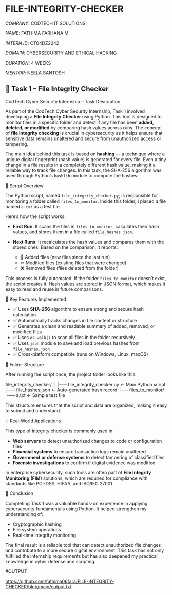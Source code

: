 # FILE-INTEGRITY-CHECKER

*COMPANY*: CODTECH IT SOLUTIONS

*NAME*: FATHIMA FARHANA M

*INTERN ID*: CT04DZ2242

*DOMAIN*: CYBERSECURITY AND ETHICAL HACKING

*DURATION*: 4 WEEKS

*MENTOR*: NEELA SANTOSH


## 🔐 Task 1 – File Integrity Checker

 CodTech Cyber Security Internship – Task Description

As part of the CodTech Cyber Security Internship, Task 1 involved developing a **File Integrity Checker** using Python. This tool is designed to monitor files in a specific folder and detect if any file has been **added, deleted, or modified** by comparing hash values across runs. The concept of **file integrity checking** is crucial in cybersecurity as it helps ensure that sensitive data remains unaltered and secure from unauthorized access or tampering.

The main idea behind this task is based on **hashing** — a technique where a unique digital fingerprint (hash value) is generated for every file. Even a tiny change in a file results in a completely different hash value, making it a reliable way to track file changes. In this task, the SHA-256 algorithm was used through Python’s `hashlib` module to compute the hashes.


 🧠 Script Overview

The Python script, named `file_integrity_checker.py`, is responsible for monitoring a folder called `files_to_monitor`. Inside this folder, I placed a file named `a.txt` as a test file.

Here’s how the script works:

* **First Run**: It scans the files in `files_to_monitor`, calculates their hash values, and stores them in a file called `file_hashes.json`.
* **Next Runs**: It recalculates the hash values and compares them with the stored ones. Based on the comparison, it reports:

  * 📁 Added files (new files since the last run)
  * ✏ Modified files (existing files that were changed)
  * ❌ Removed files (files deleted from the folder)

This process is fully automated. If the folder `files_to_monitor` doesn’t exist, the script creates it. Hash values are stored in JSON format, which makes it easy to read and reuse in future comparisons.



🔧 Key Features Implemented

* ✅ Uses **SHA-256** algorithm to ensure strong and secure hash calculation
* ✅ Automatically tracks changes in file content or structure
* ✅ Generates a clean and readable summary of added, removed, or modified files
* ✅ Uses `os.walk()` to scan all files in the folder recursively
* ✅ Uses `json` module to save and load previous hashes from `file_hashes.json`
* ✅ Cross-platform compatible (runs on Windows, Linux, macOS)



 📁 Folder Structure

After running the script once, the project folder looks like this:


file_integrity_checker/
│
├── file_integrity_checker.py        ← Main Python script
├── file_hashes.json                 ← Auto-generated hash record
└── files_to_monitor/
    └── a.txt                        ← Sample test file


This structure ensures that the script and data are organized, making it easy to submit and understand.

💡 Real-World Applications

This type of integrity checker is commonly used in:

* **Web servers** to detect unauthorized changes to code or configuration files
* **Financial systems** to ensure transaction logs remain unaltered
* **Government or defense systems** to detect tampering of classified files
* **Forensic investigations** to confirm if digital evidence was modified

In enterprise cybersecurity, such tools are often part of **File Integrity Monitoring (FIM)** solutions, which are required for compliance with standards like PCI-DSS, HIPAA, and ISO/IEC 27001.

 📌 Conclusion

Completing Task 1 was a valuable hands-on experience in applying cybersecurity fundamentals using Python. It helped strengthen my understanding of:

* Cryptographic hashing
* File system operations
* Real-time integrity monitoring

The final result is a reliable tool that can detect unauthorized file changes and contribute to a more secure digital environment. This task has not only fulfilled the internship requirements but has also deepened my practical knowledge in cyber defense and scripting.

#OUTPUT

https://github.com/fathima06fara/FILE-INTEGRITY-CHECKER/blob/main/output.txt





